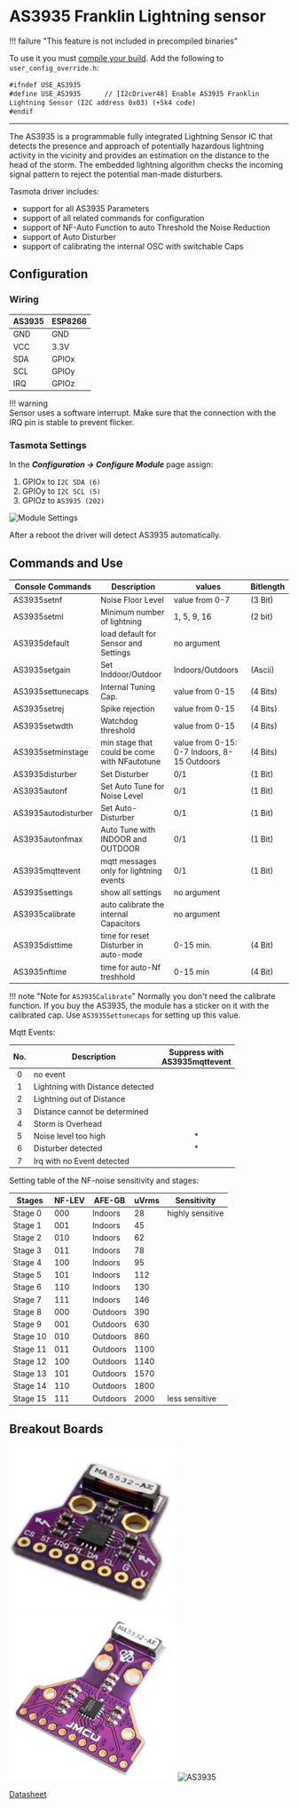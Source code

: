 # AS3935 Franklin Lightning sensor 

!!! failure "This feature is not included in precompiled binaries"  

To use it you must [compile your build](Compile-your-build). Add the following to `user_config_override.h`:

```
#ifndef USE_AS3935
#define USE_AS3935      // [I2cDriver48] Enable AS3935 Franklin Lightning Sensor (I2C address 0x03) (+5k4 code)
#endif
```
----

The AS3935 is a programmable fully integrated Lightning
Sensor IC that detects the presence and approach of potentially
hazardous lightning activity in the vicinity and provides an
estimation on the distance to the head of the storm. The
embedded lightning algorithm checks the incoming signal
pattern to reject the potential man-made disturbers.

Tasmota driver includes:

- support for all AS3935 Parameters
- support of all related commands for configuration
- support of NF-Auto Function to auto Threshold the Noise Reduction
- support of Auto Disturber
- support of calibrating the internal OSC with switchable Caps

## Configuration

### Wiring
| AS3935   | ESP8266 |
|---|---|
|GND   |GND   
|VCC   |3.3V
|SDA   | GPIOx
|SCL   | GPIOy
|IRQ   | GPIOz

!!! warning     
    Sensor uses a software interrupt. Make sure that the connection with the IRQ pin is stable to prevent flicker.

### Tasmota Settings 
In the **_Configuration -> Configure Module_** page assign:

1. GPIOx to `I2C SDA (6)`
2. GPIOy to `I2C SCL (5)`
3. GPIOz to `AS3935 (202)`

![Module Settings](https://user-images.githubusercontent.com/48546979/79037994-1bedab80-7bd6-11ea-88db-0d88dcb05628.png)

After a reboot the driver will detect AS3935 automatically.

## Commands and Use

 Console Commands    | Description                                  | values                                        |Bitlength 
---------------------|----------------------------------------------|-----------------------------------------------|----------
 AS3935setnf         | Noise Floor Level                            |                value from 0-7                 | (3 Bit)  
 AS3935setml         | Minimum number of lightning                  |                1, 5, 9, 16                    | (2 bit)  
 AS3935default       | load default for Sensor and Settings         |                no argument                    |          
 AS3935setgain       | Set Inddoor/Outdoor                          |              Indoors/Outdoors                 | (Ascii)  
 AS3935settunecaps   | Internal Tuning Cap.                         |              value from 0-15                  | (4 Bits) 
 AS3935setrej        | Spike rejection                              |              value from 0-15                  | (4 Bits) 
 AS3935setwdth       | Watchdog threshold                           |              value from 0-15                  | (4 Bits) 
 AS3935setminstage   | min stage that could be come with NFautotune |  value from 0-15: 0-7 Indoors, 8-15 Outdoors  | (4 Bits) 
 AS3935disturber     | Set Disturber                                |                   0/1                         | (1 Bit)  
 AS3935autonf        | Set Auto Tune for Noise Level                |                   0/1                         | (1 Bit)  
 AS3935autodisturber | Set Auto-Disturber                           |                   0/1                         | (1 Bit)  
 AS3935autonfmax     | Auto Tune with INDOOR and OUTDOOR            |                   0/1                         | (1 Bit)  
 AS3935mqttevent     | mqtt messages only for lightning events      |                   0/1                         | (1 Bit)  
 AS3935settings      | show all settings                            |                no argument                    |          
 AS3935calibrate     | auto calibrate the internal Capacitors       |                no argument                    |          
 AS3935disttime      | time for reset Disturber in auto-mode        |                 0-15 min.                     | (4 Bit)  
 AS3935nftime        | time for auto-Nf treshhold                   |                 0-15 min                      | (4 Bit)  


!!! note "Note for `AS3935Calibrate`"
    Normally you don't need the calibrate function. If you buy the AS3935, the module has a sticker on it with the calibrated cap.
    Use `AS3935Settunecaps` for setting up this value.

Mqtt Events:

No.| Description                          |Suppress with <br> AS3935mqttevent
:-:|--------------------------------------|:-------------------:
 0 | no event                             |                    
 1 | Lightning with Distance detected     |                   
 2 | Lightning out of Distance            |                   
 3 | Distance cannot be determined        |                    
 4 | Storm is Overhead                    |                   
 5 | Noise level too high                 |*          
 6 | Disturber detected                   |*         
 7 | Irq with no Event detected           |                    


Setting table of the NF-noise sensitivity and stages:

 Stages   | NF-LEV |   AFE-GB   | uVrms |   Sensitivity
-----------|--------|------------|-------|-------------------
  Stage 0  |   000  |  Indoors   |    28 | highly sensitive
  Stage 1  |   001  |  Indoors   |    45 |    
  Stage 2  |   010  |  Indoors   |    62 |        
  Stage 3  |   011  |  Indoors   |    78 |        
  Stage 4  |   100  |  Indoors   |    95 |        
  Stage 5  |   101  |  Indoors   |   112 |     
  Stage 6  |   110  |  Indoors   |   130 |      
  Stage 7  |   111  |  Indoors   |   146 |        
  Stage 8  |   000  |  Outdoors  |   390 |        
  Stage 9  |   001  |  Outdoors  |   630 |      
  Stage 10 |   010  |  Outdoors  |   860 |       
  Stage 11 |   011  |  Outdoors  |  1100 |        
  Stage 12 |   100  |  Outdoors  |  1140 |       
  Stage 13 |   101  |  Outdoors  |  1570 |        
  Stage 14 |   110  |  Outdoors  |  1800 |       
  Stage 15 |   111  |  Outdoors  |  2000 | less sensitive


## Breakout Boards

![AS3935](_media/peripherals/AS3935.jpg)
![AS3935](_media/peripherals/AS3935_2.jpg)
![AS3935](https://user-images.githubusercontent.com/48546979/79037978-f660a200-7bd5-11ea-93d7-33444d7cfcc5.png)

[Datasheet](https://www.mouser.com/datasheet/2/588/ams_AS3935_Datasheet_EN_v5-1214568.pdf)

